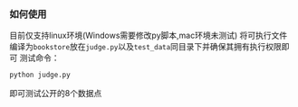 ### 如何使用
目前仅支持linux环境(Windows需要修改py脚本,mac环境未测试)
将可执行文件编译为```bookstore```放在```judge.py```以及```test_data```同目录下并确保其拥有执行权限即可
测试命令：
```bash
python judge.py
```
即可测试公开的8个数据点